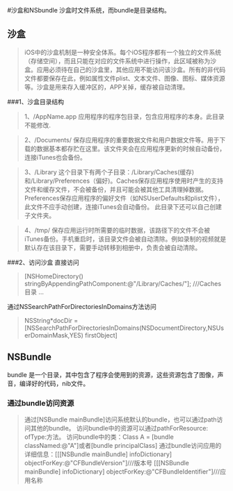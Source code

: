 #沙盒和NSbundle
沙盒时文件系统，而bundle是目录结构。
## 沙盒
>iOS中的沙盒机制是一种安全体系。每个iOS程序都有一个独立的文件系统（存储空间），而且只能在对应的文件系统中进行操作，此区域被称为沙盒。应用必须待在自己的沙盒里，其他应用不能访问该沙盒。所有的非代码文件都要保存在此，例如属性文件plist、文本文件、图像、图标、媒体资源等。沙盒是用来存入缓冲区的，APP关掉，缓存被自动清理。

###1、沙盒目录结构
>1、/AppName.app 应用程序的程序包目录，包含应用程序的本身。此目录不能修改.

>2、/Documents/ 保存应用程序的重要数据文件和用户数据文件等。用于下载的数据基本都存贮在这里。该文件夹会在应用程序更新的时候自动备份，连接iTunes也会备份。

>3、/Library 这个目录下有两个子目录：/Library/Caches(缓存)和/Library/Preferences（偏好)。Caches保存应用程序使用时产生的支持文件和缓存文件，不会被备份，并且可能会被其他工具清理掉数据。Preferences保存应用程序的偏好文件（如NSUserDefaults和plist文件），此文件不应手动创建，连接iTunes会自动备份。
此目录下还可以自己创建子文件夹。

>4、/tmp/ 保存应用运行时所需要的临时数据，该路径下的文件不会被iTunes备份。手机重启时，该目录文件会被自动清除。例如录制的视频就是默认存在该目录下，需要手动转移到相册中，负责会被自动清除。

###2、访问沙盒
直接访问
>[NSHomeDirectory() stringByAppendingPathComponent:@"/Library/Caches/"];  ///Caches目录
...

通过NSSearchPathForDirectoriesInDomains方法访问
> NSString*docDir = [NSSearchPathForDirectoriesInDomains(NSDocumentDirectory,NSUserDomainMask,YES) firstObject]

## NSBundle
bundle 是一个目录，其中包含了程序会使用到的资源，这些资源包含了图像，声音，编译好的代码，nib文件。
### 通过bundle访问资源
>通过[NSBundle mainBundle]访问系统默认的bundle，也可以通过path访问其他的bundle。
>访问bundle中的资源可以通过pathForResource: ofType:方法。
>访问bundle中的类：Class A = [bundle classNamed:@"A"]或者[bundle principalClass]
>通过bundle访问应用的详细信息：[[[NSBundle mainBundle] infoDictionary] objectForKey:@"CFBundleVersion"]///版本号 [[[NSBundle mainBundle] infoDictionary] objectForKey:@"CFBundleIdentifier"]///应用名称
